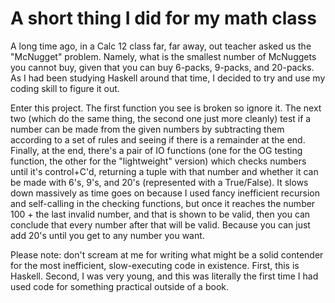 # A short thing I did for my math class

A long time ago, in a Calc 12 class far, far away, out teacher asked us the "McNugget" problem. Namely, what is the smallest number of McNuggets you cannot buy, given that you can buy 6-packs, 9-packs, and 20-packs. As I had been studying Haskell around that time, I decided to try and use my coding skill to figure it out.

Enter this project. The first function you see is broken so ignore it. The next two (which do the same thing, the second one just more cleanly) test if a number can be made from the given numbers by subtracting them according to a set of rules and seeing if there is a remainder at the end.  Finally, at the end, there's a pair of IO functions (one for the OG testing function, the other for the "lightweight" version) which checks numbers until it's control+C'd, returning a tuple with that number and whether it can be made with 6's, 9's, and 20's (represented with a True/False). It slows down massively as time goes on because I used fancy inefficient recursion and self-calling in the checking functions, but once it reaches the number 100 + the last invalid number, and that is shown to be valid, then you can conclude that every number after that will be valid. Because you can just add 20's until you get to any number you want.

Please note: don't scream at me for writing what might be a solid contender for the most inefficient, slow-executing code in existence. First, this is Haskell. Second, I was very young, and this was literally the first time I had used code for something practical outside of a book.
